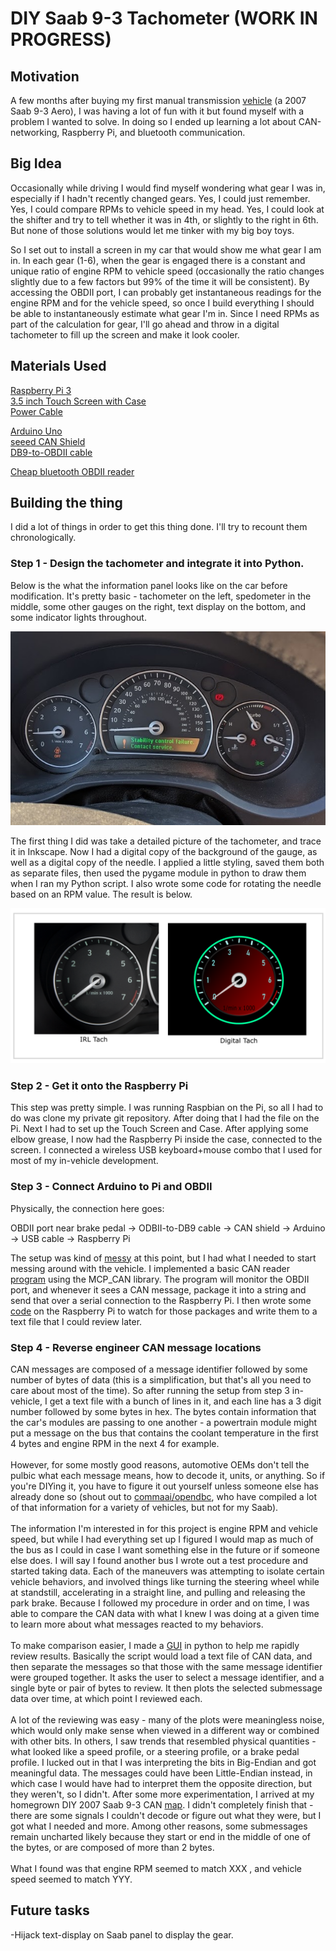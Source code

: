 # DIY Saab 9-3 Tachometer (WORK IN PROGRESS)

## Motivation
A few months after buying my first manual transmission [vehicle](/images/saab_exterior.jpg) (a 2007 Saab 9-3 Aero), I was having a lot of fun with it but found myself with a problem I wanted to solve. In doing so I ended up learning a lot about CAN-networking, Raspberry Pi, and bluetooth communication.

## Big Idea
Occasionally while driving I would find myself wondering what gear I was in, especially if I hadn't recently changed gears. Yes, I could just remember. Yes, I could compare RPMs to vehicle speed in my head. Yes, I could look at the shifter and try to tell whether it was in 4th, or slightly to the right in 6th. But none of those solutions would let me tinker with my big boy toys.

So I set out to install a screen in my car that would show me what gear I am in. In each gear (1-6), when the gear is engaged there is a constant and unique ratio of engine RPM to vehicle speed (occasionally the ratio changes slightly due to a few factors but 99% of the time it will be consistent). By accessing the OBDII port, I can probably get instantaneous readings for the engine RPM and for the vehicle speed, so once I build everything I should be able to instantaneously estimate what gear I'm in. Since I need RPMs as part of the calculation for gear, I'll go ahead and throw in a digital tachometer to fill up the screen and make it look cooler.

## Materials Used
[Raspberry Pi 3](https://www.amazon.com/gp/product/B01MT4EA4D/ref=ppx_yo_dt_b_search_asin_title?ie=UTF8&psc=1)  
[3.5 inch Touch Screen with Case](https://www.amazon.com/gp/product/B07N38B86S/ref=ppx_yo_dt_b_asin_title_o04_s00?ie=UTF8&psc=1)  
[Power Cable](https://www.amazon.com/gp/product/B01N336XEU/ref=ppx_yo_dt_b_search_asin_title?ie=UTF8&psc=1)  
  
[Arduino Uno](https://www.amazon.com/Development-Microcontroller-ATmega328-ATMEGA16U2-Original/dp/B07R1H4BKK/ref=sr_1_6?keywords=arduino+uno&qid=1570579265&s=electronics&sr=1-6)  
[seeed CAN Shield](https://www.amazon.com/gp/product/B076DSQFXH/ref=ppx_yo_dt_b_asin_title_o04_s01?ie=UTF8&psc=1)  
[DB9-to-OBDII cable](https://www.amazon.com/gp/product/B01ETRINYO/ref=ppx_yo_dt_b_asin_title_o04_s01?ie=UTF8&psc=1)  

[Cheap bluetooth OBDII reader](https://www.amazon.com/gp/product/B01BY2CK32/ref=ppx_yo_dt_b_search_asin_title?ie=UTF8&psc=1)

## Building the thing
I did a lot of things in order to get this thing done. I'll try to recount them chronologically.

### Step 1 - Design the tachometer and integrate it into Python.
Below is the what the information panel looks like on the car before modification. It's pretty basic - tachometer on the left, spedometer in the middle, some other gauges on the right, text display on the bottom, and some indicator lights throughout. 

![Sometimes shit happens.](/images/saab_dash.jpg)

The first thing I did was take a detailed picture of the tachometer, and trace it in Inkscape. Now I had a digital copy of the background of the gauge, as well as a digital copy of the needle. I applied a little styling, saved them both as separate files, then used the pygame module in python to draw them when I ran my Python script. I also wrote some code for rotating the needle based on an RPM value. The result is below.

![before and after.](/images/tach_compare.png)

### Step 2 - Get it onto the Raspberry Pi
This step was pretty simple. I was running Raspbian on the Pi, so all I had to do was clone my private git repository. After doing that I had the file on the Pi. Next I had to set up the Touch Screen and Case. After applying some elbow grease, I now had the Raspberry Pi inside the case, connected to the screen. I connected a wireless USB keyboard+mouse combo that I used for most of my in-vehicle development.

### Step 3 - Connect Arduino to Pi and OBDII 
Physically, the connection here goes:

OBDII port near brake pedal -> ODBII-to-DB9 cable -> CAN shield -> Arduino -> USB cable -> Raspberry Pi

The setup was kind of [messy](/videos/messy.gif) at this point, but I had what I needed to start messing around with the vehicle. I implemented a basic CAN reader [program](/code/CAN_reader/can_read.ino) using the MCP_CAN library. The program will monitor the OBDII port, and whenever it sees a CAN message, package it into a string and send that over a serial connection to the Raspberry Pi. I then wrote some [code](/code/CAN_reader/write_can_data_to_file.py) on the Raspberry Pi to watch for those packages and write them to a text file that I could review later.

### Step 4 - Reverse engineer CAN message locations
CAN messages are composed of a message identifier followed by some number of bytes of data (this is a simplification, but that's all you need to care about most of the time). So after running the setup from step 3 in-vehicle, I get a text file with a bunch of lines in it, and each line has a 3 digit number followed by some bytes in hex. The bytes contain information that the car's modules are passing to one another - a powertrain module might put a message on the bus that contains the coolant temperature in the first 4 bytes and engine RPM in the next 4 for example.
\
\
However, for some mostly good reasons, automotive OEMs don't tell the pulbic what each message means, how to decode it, units, or anything. So if you're DIYing it, you have to figure it out yourself unless someone else has already done so (shout out to [commaai/opendbc](https://github.com/commaai/opendbc), who have compiled a lot of that information for a variety of vehicles, but not for my Saab). 
\
\
The information I'm interested in for this project is engine RPM and vehicle speed, but while I had everything set up I figured I would map as much of the bus as I could in case I want something else in the future or if someone else does. I will say I found another bus I wrote out a test procedure and started taking data. Each of the maneuvers was attempting to isolate certain vehicle behaviors, and involved things like turning the steering wheel while at standstill, accelerating in a straight line, and pulling and releasing the park brake. Because I followed my procedure in order and on time, I was able to compare the CAN data with what I knew I was doing at a given time to learn more about what messages reacted to my behaviors.
\
\
To make comparison easier, I made a [GUI](/code/reverse_engineering.py) in python to help me rapidly review results. Basically the script would load a text file of CAN data, and then separate the messages so that those with the same message identifier were grouped together. It asks the user to select a message identifier, and a single byte or pair of bytes to review. It then plots the selected submessage data over time, at which point I reviewed each.
\
\
A lot of the reviewing was easy - many of the plots were meaningless noise, which would only make sense when viewed in a different way or combined with other bits. In others, I saw trends that resembled physical quantities - what looked like a speed profile, or a steering profile, or a brake pedal profile. I lucked out in that I was interpreting the bits in Big-Endian and got meaningful data. The messages could have been Little-Endian instead, in which case I would have had to interpret them the opposite direction, but they weren't, so I didn't. After some more experimentation, I arrived at my homegrown DIY 2007 Saab 9-3 CAN [map](/linktomap). I didn't completely finish that - there are some signals I couldn't decode or figure out what they were, but I got what I needed and more. Among other reasons, some submessages remain uncharted likely because they start or end in the middle of one of the bytes, or are composed of more than 2 bytes. 
\
\
What I found was that engine RPM seemed to match XXX , and vehicle speed seemed to match YYY. 


## Future tasks
-Hijack text-display on Saab panel to display the gear.
